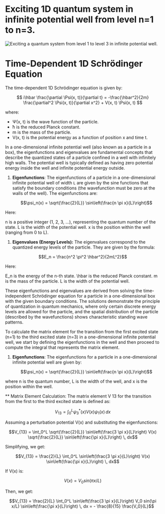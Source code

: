 # Exciting 1D quantum system in infinite potential well from level n=1 to n=3.

![Exciting a quantum system from level 1 to level 3 in infinite potential well](schrodinger12T-6.gif).

# Time-Dependent 1D Schrödinger Equation

The time-dependent 1D Schrödinger equation is given by:

$$
i\hbar \frac{\partial \Psi(x, t)}{\partial t} = -\frac{\hbar^2}{2m} \frac{\partial^2 \Psi(x, t)}{\partial x^2} + V(x, t) \Psi(x, t)
$$

where:
- Ψ(x, t) is the wave function of the particle.
- ħ is the reduced Planck constant.
- m is the mass of the particle.
- V(x, t) is the potential energy as a function of position x and time t.

In a one-dimensional infinite potential well (also known as a particle in a box), the eigenfunctions and eigenvalues are fundamental concepts that describe the quantized states of a particle confined in a well with infinitely high walls. The potential well is typically defined as having zero potential energy inside the well and infinite potential energy outside.

1. **Eigenfunctions**: 
   The eigenfunctions of a particle in a one-dimensional infinite potential well of width `L` are given by the sine functions that satisfy the boundary conditions (the wavefunction must be zero at the walls of the well). The eigenfunctions are:

   ```math
   \psi_n(x) = \sqrt{\frac{2}{L}} \sin\left(\frac{n \pi x}{L}\right)
   ```
   
Here:

n is a positive integer (1, 2, 3, ...), representing the quantum number of the state.
L is the width of the potential well.
x is the position within the well (ranging from 0 to L).

1. **Eigenvalues (Energy Levels):**
   The eigenvalues correspond to the quantized energy levels of the particle. They are given by the formula:

```math
E_n = \frac{n^2 \pi^2 \hbar^2}{2mL^2}
```

Here:

E_n is the energy of the n-th state.
\hbar is the reduced Planck constant.
m is the mass of the particle.
L is the width of the potential well.

These eigenfunctions and eigenvalues are derived from solving the time-independent Schrödinger equation for a particle in a one-dimensional box with the given boundary conditions. The solutions demonstrate the principle of quantization in quantum mechanics, where only certain discrete energy levels are allowed for the particle, and the spatial distribution of the particle (described by the wavefunctions) shows characteristic standing wave patterns.

To calculate the matrix element for the transition from the first excited state (n=1) to the third excited state (n=3) in a one-dimensional infinite potential well, we start by defining the eigenfunctions in the well and then proceed to compute the integral that represents the matrix element.

1. **Eigenfunctions**:
   The eigenfunctions for a particle in a one-dimensional infinite potential well are given by:

   ```math
   \psi_n(x) = \sqrt{\frac{2}{L}} \sin\left(\frac{n \pi x}{L}\right)
   ```
   
where n is the quantum number, L is the width of the well, and x is the position within the well.

** Matrix Element Calculation:
The matrix element V 13 for the transition from the first to the third excited state is defined as:

   ```math
   V_{13} = \int_0^L \psi_3^*(x) V(x) \psi_1(x) \, dx
   ```

Assuming a perturbation potential V(x) and substituting the eigenfunctions:

```math
V_{13} = \int_0^L \sqrt{\frac{2}{L}} \sin\left(\frac{3 \pi x}{L}\right) V(x) \sqrt{\frac{2}{L}} \sin\left(\frac{\pi x}{L}\right) \, dx
```

Simplifying, we get:

```math
V_{13} = \frac{2}{L} \int_0^L \sin\left(\frac{3 \pi x}{L}\right) V(x) \sin\left(\frac{\pi x}{L}\right) \, dx
```

If V(x) is:

```math
V(x)=V_0 sin(\pi x/L)
```

Then, we get:

```math
V_{13} = \frac{2}{L} \int_0^L \sin\left(\frac{3 \pi x}{L}\right) V_0 sin(\pi x/L) \sin\left(\frac{\pi x}{L}\right) \, dx = - \frac{8}{15} \frac{V_0}{L}
```
